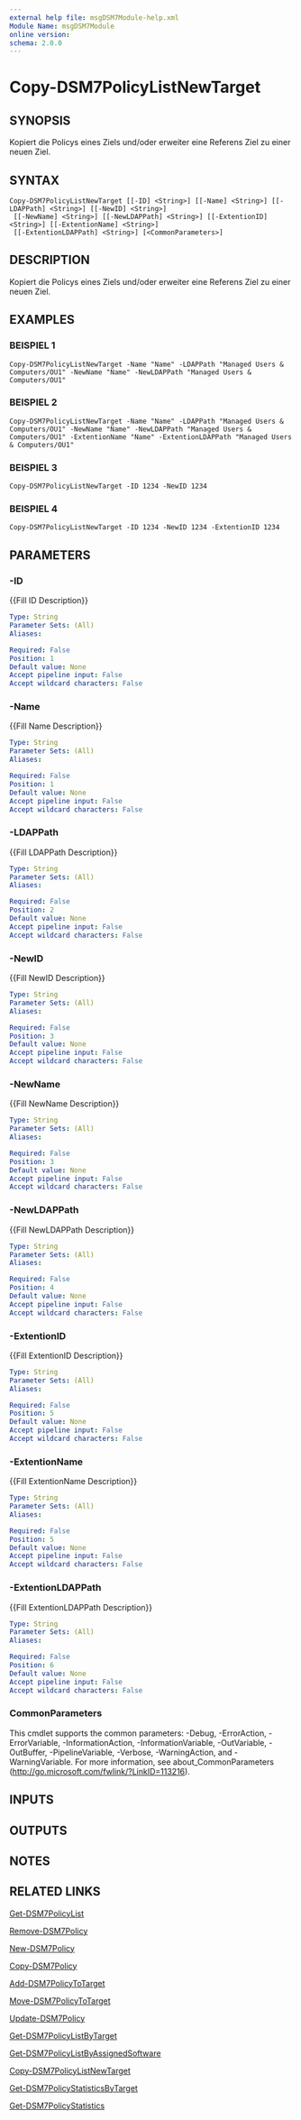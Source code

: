 ```yaml
---
external help file: msgDSM7Module-help.xml
Module Name: msgDSM7Module
online version:
schema: 2.0.0
---
```


# Copy-DSM7PolicyListNewTarget

## SYNOPSIS
Kopiert die Policys eines Ziels und/oder erweiter eine Referens Ziel zu einer neuen Ziel.

## SYNTAX

```
Copy-DSM7PolicyListNewTarget [[-ID] <String>] [[-Name] <String>] [[-LDAPPath] <String>] [[-NewID] <String>]
 [[-NewName] <String>] [[-NewLDAPPath] <String>] [[-ExtentionID] <String>] [[-ExtentionName] <String>]
 [[-ExtentionLDAPPath] <String>] [<CommonParameters>]
```

## DESCRIPTION
Kopiert die Policys eines Ziels und/oder erweiter eine Referens Ziel zu einer neuen Ziel.

## EXAMPLES

### BEISPIEL 1
```
Copy-DSM7PolicyListNewTarget -Name "Name" -LDAPPath "Managed Users & Computers/OU1" -NewName "Name" -NewLDAPPath "Managed Users & Computers/OU1"
```

### BEISPIEL 2
```
Copy-DSM7PolicyListNewTarget -Name "Name" -LDAPPath "Managed Users & Computers/OU1" -NewName "Name" -NewLDAPPath "Managed Users & Computers/OU1" -ExtentionName "Name" -ExtentionLDAPPath "Managed Users & Computers/OU1"
```

### BEISPIEL 3
```
Copy-DSM7PolicyListNewTarget -ID 1234 -NewID 1234
```

### BEISPIEL 4
```
Copy-DSM7PolicyListNewTarget -ID 1234 -NewID 1234 -ExtentionID 1234
```

## PARAMETERS

### -ID
{{Fill ID Description}}

```yaml
Type: String
Parameter Sets: (All)
Aliases:

Required: False
Position: 1
Default value: None
Accept pipeline input: False
Accept wildcard characters: False
```

### -Name
{{Fill Name Description}}

```yaml
Type: String
Parameter Sets: (All)
Aliases:

Required: False
Position: 1
Default value: None
Accept pipeline input: False
Accept wildcard characters: False
```

### -LDAPPath
{{Fill LDAPPath Description}}

```yaml
Type: String
Parameter Sets: (All)
Aliases:

Required: False
Position: 2
Default value: None
Accept pipeline input: False
Accept wildcard characters: False
```

### -NewID
{{Fill NewID Description}}

```yaml
Type: String
Parameter Sets: (All)
Aliases:

Required: False
Position: 3
Default value: None
Accept pipeline input: False
Accept wildcard characters: False
```

### -NewName
{{Fill NewName Description}}

```yaml
Type: String
Parameter Sets: (All)
Aliases:

Required: False
Position: 3
Default value: None
Accept pipeline input: False
Accept wildcard characters: False
```

### -NewLDAPPath
{{Fill NewLDAPPath Description}}

```yaml
Type: String
Parameter Sets: (All)
Aliases:

Required: False
Position: 4
Default value: None
Accept pipeline input: False
Accept wildcard characters: False
```

### -ExtentionID
{{Fill ExtentionID Description}}

```yaml
Type: String
Parameter Sets: (All)
Aliases:

Required: False
Position: 5
Default value: None
Accept pipeline input: False
Accept wildcard characters: False
```

### -ExtentionName
{{Fill ExtentionName Description}}

```yaml
Type: String
Parameter Sets: (All)
Aliases:

Required: False
Position: 5
Default value: None
Accept pipeline input: False
Accept wildcard characters: False
```

### -ExtentionLDAPPath
{{Fill ExtentionLDAPPath Description}}

```yaml
Type: String
Parameter Sets: (All)
Aliases:

Required: False
Position: 6
Default value: None
Accept pipeline input: False
Accept wildcard characters: False
```

### CommonParameters
This cmdlet supports the common parameters: -Debug, -ErrorAction, -ErrorVariable, -InformationAction, -InformationVariable, -OutVariable, -OutBuffer, -PipelineVariable, -Verbose, -WarningAction, and -WarningVariable.
For more information, see about_CommonParameters (http://go.microsoft.com/fwlink/?LinkID=113216).

## INPUTS

## OUTPUTS

## NOTES

## RELATED LINKS

[Get-DSM7PolicyList]()

[Remove-DSM7Policy]()

[New-DSM7Policy]()

[Copy-DSM7Policy]()

[Add-DSM7PolicyToTarget]()

[Move-DSM7PolicyToTarget]()

[Update-DSM7Policy]()

[Get-DSM7PolicyListByTarget]()

[Get-DSM7PolicyListByAssignedSoftware]()

[Copy-DSM7PolicyListNewTarget]()

[Get-DSM7PolicyStatisticsByTarget]()

[Get-DSM7PolicyStatistics]()

